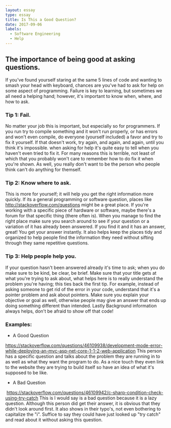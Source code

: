 ```yaml
---
layout: essay
type: essay
title: Is This a Good Question?
date: 2017-09-06
labels:
  - Software Engineering
  - Help
---
```


## The importance of being good at asking questions.
  
  If you've found yourself staring at the same 5 lines of code and wanting to smash your head
  with keyboard, chances are you've had to ask for help on some aspect of programming. Failure
  is key to learning, but sometimes we all need a helping hand; however, it's important to know
  when, where, and how to ask.
  
### Tip 1: Fail.

  No matter your job this is important, but especially so for programmers. If you run try to
  compile something and it won't run properly, or has errors and won't even compile, do
  everyone (yourself included) a favor and try to fix it yourself. If that doesn't work,
  try again, and again, and again, until you think it's impossible. when asking for help it's
  quite easy to tell when you haven't even tried to fix it. For many reasons this is terrible,
  not least of which that you probably won't care to remember how to do fix it when you're shown.
  As well, you really don't want to be the person who people think can't do anything for themself.
  
### Tip 2: Know where to ask.

  This is more for yourself; it will help you get the right information more quickly. If its a
  general programming or software question, places like http://stackoverflow.com/questions might
  be a great place. If you're working with a specific piece of hardware or software, maybe 
  there's a forum for that specific thing (there often is). When you manage to find the right
  place make sure you search around to see if your question or a variation of it has already
  been answered. If you find it and it has an answer, great! You get your answer instantly.
  It also helps keep the places tidy and organized to help people find the information they
  need without sifting through they same repetitive questions.

### Tip 3: Help people help you.

  If your question hasn't been answered already it's time to ask; when you do make sure to
  be kind, be clear, be brief. Make sure that your title gets at what you're trying to ask
  about, what helps here is to really understand the problem you're having; this ties back the
  first tip. For example, instead of asking someone to get rid of the error in your code,
  understand that it's a pointer problem and ask about pointers. Make sure you explain your
  objective or goal as well, otherwise people may give an answer that ends up doing something
  different than intended. Lastly Background information always helps, don't be afraid to show
  off that code!
  
### Examples:

  - A Good Question
  
  https://stackoverflow.com/questions/46109938/development-mode-error-while-deploying-an-mvc-asp-net-core-1-1-2-web-application
  This person has a specific question and talks about the problem they are running in to
  as well as what they want the program to do. As a nice touch they even link to the website
  they are trying to build itself so have an idea of what it's supposed to be like.
  
  - A Bad Question
  
  https://stackoverflow.com/questions/46109942/c-sharp-condition-check-using-try-catch
  This is I would say is a bad question because it is a lazy question. Although this person
  did get their answer, it is obvious that they didn't look around first. It also shows in
  their typo's,  not even bothering to capitalize the "i". Suffice to say they could have
  just looked up "try catch" and read about it without asking this question.

